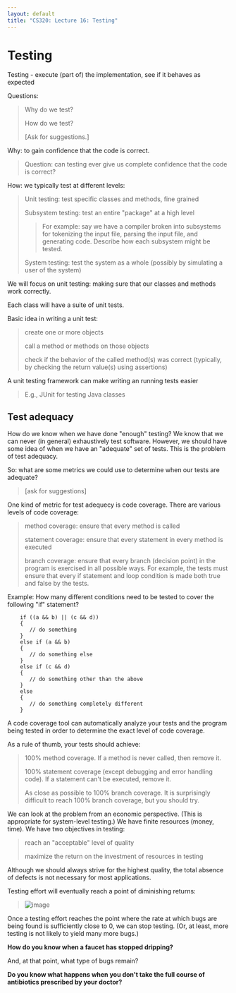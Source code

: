 ```yaml
---
layout: default
title: "CS320: Lecture 16: Testing"
---
```


Testing
=======

Testing - execute (part of) the implementation, see if it behaves as expected

Questions:

> Why do we test?
>
> How do we test?
>
> [Ask for suggestions.]

Why: to gain confidence that the code is correct.

> Question: can testing ever give us complete confidence that the code is correct?

How: we typically test at different levels:

> Unit testing: test specific classes and methods, fine grained
>
> Subsystem testing: test an entire "package" at a high level
>
> > For example: say we have a compiler broken into subsystems for tokenizing the input file, parsing the input file, and generating code. Describe how each subsystem might be tested.
>
> System testing: test the system as a whole (possibly by simulating a user of the system)

We will focus on unit testing: making sure that our classes and methods work correctly.

Each class will have a suite of unit tests.

Basic idea in writing a unit test:

> create one or more objects
>
> call a method or methods on those objects
>
> check if the behavior of the called method(s) was correct (typically, by checking the return value(s) using assertions)

A unit testing framework can make writing an running tests easier

> E.g., JUnit for testing Java classes

Test adequacy
-------------

How do we know when we have done "enough" testing? We know that we can never (in general) exhaustively test software. However, we should have some idea of when we have an "adequate" set of tests. This is the problem of test adequacy.

So: what are some metrics we could use to determine when our tests are adequate?

> [ask for suggestions]

One kind of metric for test adequecy is code coverage. There are various levels of code coverage:

> method coverage: ensure that every method is called
>
> statement coverage: ensure that every statement in every method is executed
>
> branch coverage: ensure that every branch (decision point) in the program is exercised in all possible ways. For example, the tests must ensure that every if statement and loop condition is made both true and false by the tests.

Example: How many different conditions need to be tested to cover the following "if" statement?

		if ((a && b) || (c && d))
		{
		   // do something
		}
		else if (a && b)
		{
		   // do something else
		}
		else if (c && d)
		{
		   // do something other than the above
		}
		else
		{
		   // do something completely different
		}

A code coverage tool can automatically analyze your tests and the program being tested in order to determine the exact level of code coverage.

As a rule of thumb, your tests should achieve:

> 100% method coverage. If a method is never called, then remove it.
>
> 100% statement coverage (except debugging and error handling code). If a statement can't be executed, remove it.
>
> As close as possible to 100% branch coverage. It is surprisingly difficult to reach 100% branch coverage, but you should try.

We can look at the problem from an economic perspective. (This is appropriate for system-level testing.) We have finite resources (money, time). We have two objectives in testing:

> reach an "acceptable" level of quality
>
> maximize the return on the investment of resources in testing

Although we should always strive for the highest quality, the total absence of defects is not necessary for most applications.

Testing effort will eventually reach a point of diminishing returns:

> ![image](figures/testingEffort.png)

Once a testing effort reaches the point where the rate at which bugs are being found is sufficiently close to 0, we can stop testing. (Or, at least, more testing is not likely to yield many more bugs.)

**How do you know when a faucet has stopped dripping?**

And, at that point, what type of bugs remain?

**Do you know what happens when you don't take the full course of antibiotics prescribed by your doctor?**
